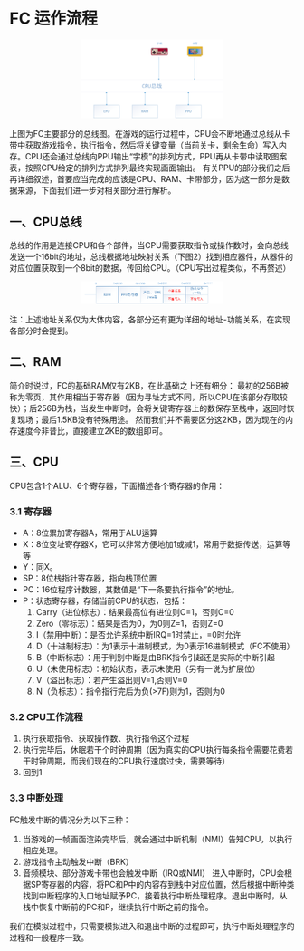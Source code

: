 # FC 运作流程

<div align="center">
<img alt="FC总线图" src="./picture/FC总线图.png" width="50%">
</div>

上图为FC主要部分的总线图。在游戏的运行过程中，CPU会不断地通过总线从卡带中获取游戏指令，执行指令，然后将关键变量（当前关卡，剩余生命）写入内存。CPU还会通过总线向PPU输出“字模”的排列方式，PPU再从卡带中读取图案表，按照CPU给定的排列方式排列最终实现画面输出。
有关PPU的部分我们之后再详细叙述，首要应当完成的应该是CPU、RAM、卡带部分，因为这一部分是数据来源，下面我们进一步对相关部分进行解析。

## 一、CPU总线
总线的作用是连接CPU和各个部件，当CPU需要获取指令或操作数时，会向总线发送一个16bit的地址，总线根据地址映射关系（下图2）找到相应器件，从器件的对应位置获取到一个8bit的数据，传回给CPU。（CPU写出过程类似，不再赘述）

<div align="center">
<img alt="Ram地址映射关系" src="./picture/Ram地址映射关系.png" width="50%">
</div>

注：上述地址关系仅为大体内容，各部分还有更为详细的地址-功能关系，在实现各部分时会提到。

## 二、RAM
简介时说过，FC的基础RAM仅有2KB，在此基础之上还有细分：
最初的256B被称为零页，其作用相当于寄存器（因为寻址方式不同，所以CPU在该部分存取较快）；后256B为栈，当发生中断时，会将关键寄存器上的数保存至栈中，返回时恢复现场；最后1.5KB没有特殊用途。
然而我们并不需要区分这2KB，因为现在的内存速度今非昔比，直接建立2KB的数组即可。

## 三、CPU
CPU包含1个ALU、6个寄存器，下面描述各个寄存器的作用：

### 3.1 寄存器

- A：8位累加寄存器A，常用于ALU运算
- X：8位变址寄存器X，它可以非常方便地加1或减1，常用于数据传送，运算等等
- Y：同X。
- SP：8位栈指针寄存器，指向栈顶位置
- PC：16位程序计数器，其数值是“下一条要执行指令”的地址。
- P：状态寄存器，存储当前CPU的状态，包括：
    1. Carry（进位标志）：结果最高位有进位则C=1，否则C=0
    2. Zero（零标志）：结果是否为0，为0则Z=1，否则Z=0
    3. I（禁用中断）：是否允许系统中断IRQ=1时禁止，=0时允许
    4. D（十进制标志）：为1表示十进制模式，为0表示16进制模式（FC不使用）
    5. B（中断标志）：用于判别中断是由BRK指令引起还是实际的中断引起
    6. U（未使用标志）：初始状态，表示未使用（另有一说为扩展位）
    7. V（溢出标志）：若产生溢出则V=1,否则V=0
    8. N（负标志）：指令指行完后为负(>7F)则为1，否则为0

### 3.2 CPU工作流程

1. 执行获取指令、获取操作数、执行指令这个过程
2. 执行完毕后，休眠若干个时钟周期（因为真实的CPU执行每条指令需要花费若干时钟周期，而我们现在的CPU执行速度过快，需要等待）
3. 回到1

### 3.3 中断处理

FC触发中断的情况分为以下三种：
1. 当游戏的一帧画面渲染完毕后，就会通过中断机制（NMI）告知CPU，以执行相应处理。
2. 游戏指令主动触发中断（BRK）
3. 音频模块、部分游戏卡带也会触发中断（IRQ或NMI）
进入中断时，CPU会根据SP寄存器的内容，将PC和P中的内容存到栈中对应位置，然后根据中断种类找到中断程序的入口地址赋予PC，接着执行中断处理程序。退出中断时，从栈中恢复中断前的PC和P，继续执行中断之前的指令。

我们在模拟过程中，只需要模拟进入和退出中断的过程即可，执行中断处理程序的过程和一般程序一致。

